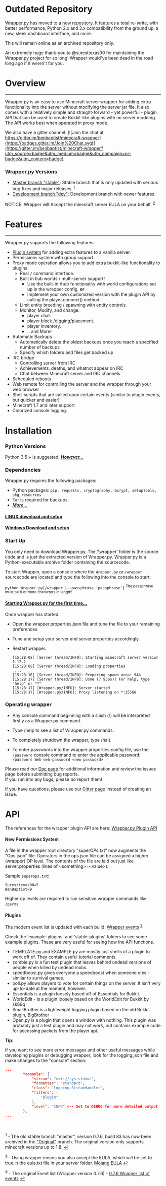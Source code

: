 # Outdated Repository #
Wrapper.py has moved to a [new repository](https://github.com/benbaptist/wrapper.py). It features a total re-write, with better performance, Python 2.x and 3.x compatibility from the ground up, a new, sleek dashboard interface, and more.

This will remain online as an archived repository only.

An extremely huge thank-you to @suresttexas00 for maintaining the Wrapper.py project for so long! Wrapper would've been dead in the road long ago if it weren't for you. 

# Overview #
-------------------------------------------
Wrapper.py is an easy to use Minecraft server wrapper for adding extra functionality into the server without modifying 
the server jar file.  It also comes with a relatively simple and straight-forward - yet powerful - plugin API that can be used
to create Bukkit-like plugins with no server modding.  The API works best when operated in proxy mode.

We also have a gitter channel: [![Join the chat at https://gitter.im/benbaptist/minecraft-wrapper](https://badges.gitter.im/Join%20Chat.svg)](https://gitter.im/benbaptist/minecraft-wrapper?utm_source=badge&utm_medium=badge&utm_campaign=pr-badge&utm_content=badge)

###  **Wrapper.py Versions**

 - [Master branch "stable"](https://github.com/benbaptist/minecraft-wrapper/tree/master):  Stable branch that is only updated with serious bug fixes and major releases. <sup id="a1">[1](#f1)</sup>
 - [Development branch "dev"](https://github.com/benbaptist/minecraft-wrapper/tree/development):  Development branch with newer features.

NOTICE: Wrapper will Accept the minecraft server EULA on your behalf. <sup id="a2">[2](#f2)</sup>


# Features #
-------------------------------------------
Wrapper.py supports the following features:
- [Plugin system](/documentation/plugin_api.md) for adding extra features to a vanilla server.
- Permissions system with group support.
- Proxy mode operation allows you to add extra bukkit-like functionality to plugins:
  - Real `/` command interface.
  - Built in hub worlds / multi-server support!
    - Use the built-in /hub functionality with world configurations set up in the wrapper config, __or__
    - Implement your own customized version with the plugin API by calling the player.connect() method.
  - Limit entity breeding / spawning with entity controls.
  - Monitor, Modify, and change:
    - player chat.
    - player block /digging/placement.
    - player inventory.
    - .. and More!
- Automatic Backups
  - Automatically delete the oldest backups once you reach a specified number of backups
  - Specify which folders and files get backed up
- IRC bridge
  - Controlling server from IRC
  - Achievements, deaths, and whatnot appear on IRC
  - Chat between Minecraft server and IRC channels
- Scheduled reboots
- Web remote for controlling the server and the wrapper through your web browser
- Shell scripts that are called upon certain events (similar to plugin events, but quicker and easier)
- Minecraft 1.7 and later support
- Colorized console logging.


# Installation #

###  **Python Versions**

Python 3.5 + is suggested,
***[However...](/documentation/pyversions.md)***

###  **Dependencies**

Wrapper.py requires the following packages: </br>
- Python packages: `pip, requests, cryptography, bcrypt, setuptools, pkg_resources`
- Tar is required for backups.
 - ***[More...](/documentation/depends.md)***


#### [**LINUX download and setup**](/documentation/linux.md)

#### [**Windows Download and setup**](/documentation/windows.md)

###  **Start Up**

You only need to download Wrapper.py.  The '\wrapper' folder is the source code and is just the extracted version
 of Wrapper.py.  Wrapper.py is a Python-executable archive folder containing the sourcecode.</br>

To start Wrapper, open a console where the `Wrapper.py` or `/wrapper` sourcecode are
located and type the following into the console to start:

 `python Wrapper.py|/wrapper [--passphrase 'passphrase']` <sup>The passphrase must be 8 or more characters in length!</sup>

#### [Starting Wrapper.py for the first time...](/documentation/first_start.md)

Once wrapper has started:
- Open the wrapper.properties.json file and tune the file to your remaining preferences.
- Tune and setup your server and server.properties accordingly.
- Restart wrapper.

    ```
    [15:28:08] [Server thread/INFO]: Starting minecraft server version 1.12.2
    [15:28:08] [Server thread/INFO]: Loading properties
     ...
    [15:28:16] [Server thread/INFO]: Preparing spawn area: 94%
    [15:28:17] [Server thread/INFO]: Done (7.956s)! For help, type "help" or "?"
    [15:28:17] [Wrapper.py/INFO]: Server started
    [15:28:17] [Wrapper.py/INFO]: Proxy listening on *:25566
    ```

### Operating wrapper ###

- Any console command beginning with a slash (/) will be interpreted firstly as a Wrapper.py command.<br>
- Type /help to see a list of Wrapper.py commands.<br>
- To completely shutdown the wrapper, type /halt.</br>

- To enter passwords into the wrapper.properties.config file, use the `/password` console command to enter the applicable password:
    `/password Web web-password <new password>`

Please read our [Doc page](/documentation/readme.md) for additional information and review the issues page before submitting bug reports.<br>
If you run into any bugs, please _do_ report them!

If you have questions, please use our [Gitter page](https://gitter.im/benbaptist/minecraft-wrapper) instead of creating an issue.


# API #
The references for the wrapper plugin API are here:
[Wrapper.py Plugin API](/documentation/plugin_api.md)

#### New Permissions System ####

A file in the wrapper root directory "superOPs.txt" now augments the "Ops.json" file.  Operators in the ops.json file can be assigned a higher (wrapper) OP level.  The contents of the file are laid out just like server.properties (lines of \<something\>=\<value\>).

Sample `superops.txt`:
```
Suresttexas00=5
BenBaptist=9
```

Higher op levels are required to run sensitive wrapper commands like `/perms`.

#### Plugins ####

The modern event list is updated with each build: [Wrapper events](/documentation/events.rst) <sup id="a3">[3](#f3)</sup>

Check the 'example-plugins' and 'stable-plugins' folders to see some example plugins.  These are very useful for seeing how the API functions.

- TEMPLATE.py and EXAMPLE.py are mostly just shells of a plugin to work off of.  They contain useful tutorial comments.
- zombie.py is a fun test plugin that leaves behind undead versions of people when killed by undead mobs.
- speedboost.py gives everyone a speedboost when someone dies - similar to survival games.
- poll.py allows players to vote for certain things on the server. It isn't very up-to-date at the moment, however.
- Essentials is a plugin loosely based off of Essentials for Bukkit.
- WorldEdit - is a plugin loosely based on the WorldEdit for Bukkit by sk89q
- SmallBrother is a lightweight logging plugin based on the old Bukkit plugin, BigBrother
- Open.py is a plugin that opens a window with nothing.  This plugin was probably just a test plugin and may not work, but contains example code for accessing packets from the player api.

__Tip__:

If you want to see more error messages and other useful messages while developing plugins or debugging wrapper,
look for the logging.json file and make changes to the "console" section:

```json
...
        "console": {
            "stream": "ext://sys.stdout",
            "formatter": "standard",
            "class": "logging.StreamHandler",
            "filters": [
                "plugin"
            ],
            "level": "INFO" <-- Set to DEBUG for more detailed output
        },
...
```
<br><br>
<sup><b id="f1">1</b></sup> - The old stable branch "master", version 0.7.6, build 83 has now been archived in the ["Original"](https://github.com/benbaptist/minecraft-wrapper/tree/Original) branch. The original
version only supports minecraft versions up to 1.8.    [↩](#a1)

<sup><b id="f2">2</b></sup> - Using wrapper means you also accept the EULA, which will be set to true in the eula.txt file in your server folder. [Mojang EULA](https://account.mojang.com/documents/minecraft_eula)   [↩](#a2)

<sup><b id="f3">3</b></sup> - The original Event list (Wrapper version 0.7.6) - [0.7.6 Wrapper list of events](https://docs.google.com/spreadsheet/ccc?key=0AoWx24EFSt80dDRiSGVxcW1xQkVLb2dWTUN4WE5aNmc&usp=sharing)   [↩](#a3)

